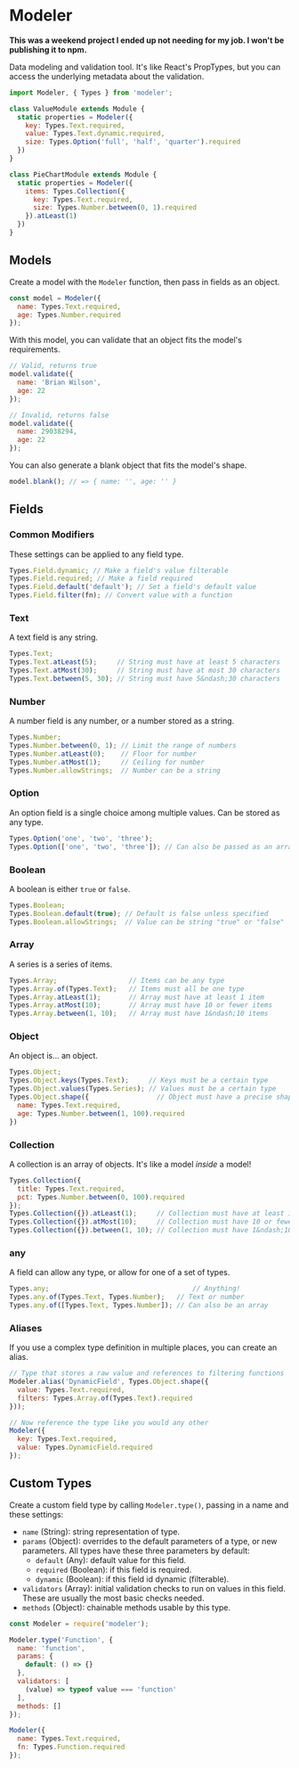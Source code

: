 # Modeler

**This was a weekend project I ended up not needing for my job. I won't be publishing it to npm.**

Data modeling and validation tool. It's like React's PropTypes, but you can access the underlying metadata about the validation.

```js
import Modeler, { Types } from 'modeler';

class ValueModule extends Module {
  static properties = Modeler({
    key: Types.Text.required,
    value: Types.Text.dynamic.required,
    size: Types.Option('full', 'half', 'quarter').required
  })
}

class PieChartModule extends Module {
  static properties = Modeler({
    items: Types.Collection({
      key: Types.Text.required,
      size: Types.Number.between(0, 1).required
    }).atLeast(1)
  })
}
```

## Models

Create a model with the `Modeler` function, then pass in fields as an object.

```js
const model = Modeler({
  name: Types.Text.required,
  age: Types.Number.required
});
```

With this model, you can validate that an object fits the model's requirements.

```js
// Valid, returns true
model.validate({
  name: 'Brian Wilson',
  age: 22
});

// Invalid, returns false
model.validate({
  name: 29038294,
  age: 22
});
```

You can also generate a blank object that fits the model's shape.

```js
model.blank(); // => { name: '', age: '' }
```

## Fields

### Common Modifiers

These settings can be applied to any field type.

```js
Types.Field.dynamic; // Make a field's value filterable
Types.Field.required; // Make a field required
Types.Field.default('default'); // Set a field's default value
Types.Field.filter(fn); // Convert value with a function
```

### Text

A text field is any string.

```js
Types.Text;
Types.Text.atLeast(5);     // String must have at least 5 characters
Types.Text.atMost(30);     // String must have at most 30 characters
Types.Text.between(5, 30); // String must have 5&ndash;30 characters
```

### Number

A number field is any number, or a number stored as a string.

```js
Types.Number;
Types.Number.between(0, 1); // Limit the range of numbers
Types.Number.atLeast(0);    // Floor for number
Types.Number.atMost(1);     // Ceiling for number
Types.Number.allowStrings;  // Number can be a string
```

### Option

An option field is a single choice among multiple values. Can be stored as any type.

```js
Types.Option('one', 'two', 'three');
Types.Option(['one', 'two', 'three']); // Can also be passed as an array
```

### Boolean

A boolean is either `true` or `false`.

```js
Types.Boolean;
Types.Boolean.default(true); // Default is false unless specified
Types.Boolean.allowStrings;  // Value can be string "true" or "false"
```

### Array

A series is a series of items.

```js
Types.Array;                  // Items can be any type
Types.Array.of(Types.Text);   // Items must all be one type
Types.Array.atLeast(1);       // Array must have at least 1 item
Types.Array.atMost(10);       // Array must have 10 or fewer items
Types.Array.between(1, 10);   // Array must have 1&ndash;10 items
```

### Object

An object is... an object.

```js
Types.Object;
Types.Object.keys(Types.Text);     // Keys must be a certain type
Types.Object.values(Types.Series); // Values must be a certain type
Types.Object.shape({                 // Object must have a precise shape
  name: Types.Text.required,
  age: Types.Number.between(1, 100).required
})
```

### Collection

A collection is an array of objects. It's like a model *inside* a model!

```js
Types.Collection({
  title: Types.Text.required,
  pct: Types.Number.between(0, 100).required
});
Types.Collection({}).atLeast(1);     // Collection must have at least 1 item
Types.Collection({}).atMost(10);     // Collection must have 10 or fewer items
Types.Collection({}).between(1, 10); // Collection must have 1&ndash;10 items
```

### any

A field can allow any type, or allow for one of a set of types.

```js
Types.any;                                    // Anything!
Types.any.of(Types.Text, Types.Number);   // Text or number
Types.any.of([Types.Text, Types.Number]); // Can also be an array
```

### Aliases

If you use a complex type definition in multiple places, you can create an alias.

```js
// Type that stores a raw value and references to filtering functions
Modeler.alias('DynamicField', Types.Object.shape({
  value: Types.Text.required,
  filters: Types.Array.of(Types.Text).required
}));

// Now reference the type like you would any other
Modeler({
  key: Types.Text.required,
  value: Types.DynamicField.required
});
```

## Custom Types

Create a custom field type by calling `Modeler.type()`, passing in a name and these settings:

- `name` (String): string representation of type.
- `params` (Object): overrides to the default parameters of a type, or new parameters. All types have these three parameters by default:
  - `default` (Any): default value for this field.
  - `required` (Boolean): if this field is required.
  - `dynamic` (Boolean): if this field id dynamic (filterable).
- `validators` (Array): initial validation checks to run on values in this field. These are usually the most basic checks needed.
- `methods` (Object): chainable methods usable by this type.

```js
const Modeler = require('modeler');

Modeler.type('Function', {
  name: 'function',
  params: {
    default: () => {}
  },
  validators: [
    (value) => typeof value === 'function'
  ],
  methods: []
});

Modeler({
  name: Types.Text.required,
  fn: Types.Function.required
});
```
